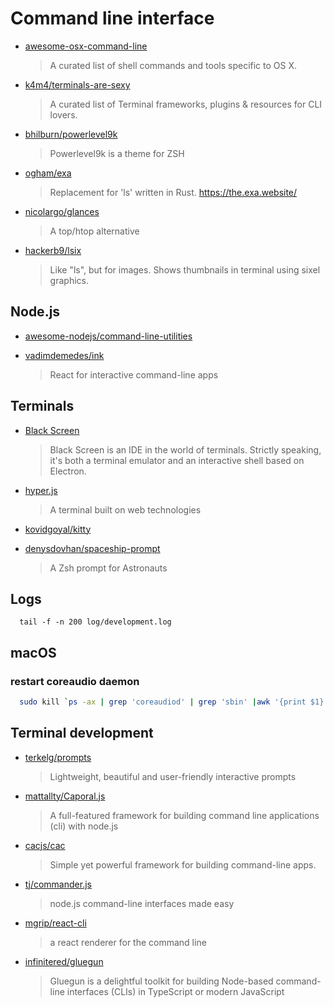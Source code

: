 # Command line interface

- [awesome-osx-command-line](https://github.com/herrbischoff/awesome-osx-command-line)

  > A curated list of shell commands and tools specific to OS X.

- [k4m4/terminals-are-sexy](https://github.com/k4m4/terminals-are-sexy)

  > A curated list of Terminal frameworks, plugins & resources for CLI lovers.

- [bhilburn/powerlevel9k](https://github.com/bhilburn/powerlevel9k)

  > Powerlevel9k is a theme for ZSH

- [ogham/exa](https://github.com/ogham/exa)

  > Replacement for 'ls' written in Rust. https://the.exa.website/

- [nicolargo/glances](https://github.com/nicolargo/glances)

  > A top/htop alternative

- [hackerb9/lsix](https://github.com/hackerb9/lsix)

  > Like "ls", but for images. Shows thumbnails in terminal using sixel graphics.

## Node.js

- [awesome-nodejs/command-line-utilities](https://github.com/sindresorhus/awesome-nodejs#command-line-utilities)

- [vadimdemedes/ink](https://github.com/vadimdemedes/ink)
  > React for interactive command-line apps

## Terminals

- [Black Screen](https://github.com/vshatskyi/black-screen)

  > Black Screen is an IDE in the world of terminals. Strictly speaking, it's both a terminal emulator and an interactive shell based on Electron.

- [hyper.js](https://github.com/zeit/hyper)

  > A terminal built on web technologies

- [kovidgoyal/kitty](https://github.com/kovidgoyal/kitty)

- [denysdovhan/spaceship-prompt](https://github.com/denysdovhan/spaceship-prompt)
  > A Zsh prompt for Astronauts

## Logs

```
  tail -f -n 200 log/development.log
```

## macOS

### restart coreaudio daemon

```bash
  sudo kill `ps -ax | grep 'coreaudiod' | grep 'sbin' |awk '{print $1}'`
```

## Terminal development

- [terkelg/prompts](https://github.com/terkelg/prompts)

  > Lightweight, beautiful and user-friendly interactive prompts

- [mattallty/Caporal.js](https://github.com/mattallty/Caporal.js)

  > A full-featured framework for building command line applications (cli) with node.js

- [cacjs/cac](https://github.com/cacjs/cac)

  > Simple yet powerful framework for building command-line apps.

- [tj/commander.js](https://github.com/tj/commander.js)

  > node.js command-line interfaces made easy

- [mgrip/react-cli](https://github.com/mgrip/react-cli)

  > a react renderer for the command line

- [infinitered/gluegun](https://github.com/infinitered/gluegun)

  > Gluegun is a delightful toolkit for building Node-based command-line interfaces (CLIs) in TypeScript or modern JavaScript
